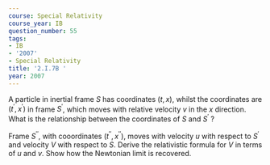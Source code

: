 ```yaml
---
course: Special Relativity
course_year: IB
question_number: 55
tags:
- IB
- '2007'
- Special Relativity
title: '2.I.7B '
year: 2007
---
```



A particle in inertial frame $S$ has coordinates $(t, x)$, whilst the coordinates are $\left(t^{\prime}, x^{\prime}\right)$ in frame $S^{\prime}$, which moves with relative velocity $v$ in the $x$ direction. What is the relationship between the coordinates of $S$ and $S^{\prime}$ ?

Frame $S^{\prime \prime}$, with cooordinates $\left(t^{\prime \prime}, x^{\prime \prime}\right)$, moves with velocity $u$ with respect to $S^{\prime}$ and velocity $V$ with respect to $S$. Derive the relativistic formula for $V$ in terms of $u$ and $v$. Show how the Newtonian limit is recovered.